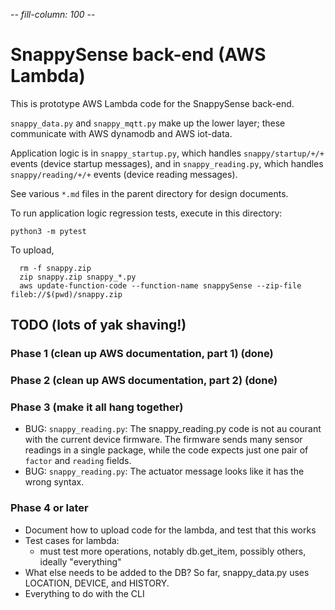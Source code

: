 -*- fill-column: 100 -*-

# SnappySense back-end (AWS Lambda)

This is prototype AWS Lambda code for the SnappySense back-end.

`snappy_data.py` and `snappy_mqtt.py` make up the lower layer; these communicate with AWS dynamodb and
AWS iot-data.

Application logic is in `snappy_startup.py`, which handles `snappy/startup/+/+` events (device
startup messages), and in `snappy_reading.py`, which handles `snappy/reading/+/+` events (device
reading messages).

See various `*.md` files in the parent directory for design documents.

To run application logic regression tests, execute in this directory:
```
python3 -m pytest
```

To upload,

```
  rm -f snappy.zip
  zip snappy.zip snappy_*.py
  aws update-function-code --function-name snappySense --zip-file fileb://$(pwd)/snappy.zip
```

## TODO (lots of yak shaving!)

### Phase 1 (clean up AWS documentation, part 1) (done)

### Phase 2 (clean up AWS documentation, part 2) (done)

### Phase 3 (make it all hang together)

* BUG: `snappy_reading.py`: The snappy_reading.py code is not au courant with the current device
  firmware.  The firmware sends many sensor readings in a single package, while the code expects
  just one pair of `factor` and `reading` fields.
* BUG: `snappy_reading.py`: The actuator message looks like it has the wrong syntax.

### Phase 4 or later

* Document how to upload code for the lambda, and test that this works
* Test cases for lambda:
  * must test more operations, notably db.get_item, possibly others, ideally "everything"
* What else needs to be added to the DB?  So far, snappy_data.py uses LOCATION, DEVICE, and HISTORY.
* Everything to do with the CLI
